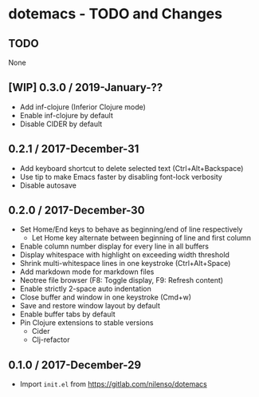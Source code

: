 # dotemacs - TODO and Changes

## TODO

None

## [WIP] 0.3.0 / 2019-January-??

- Add inf-clojure (Inferior Clojure mode)
- Enable inf-clojure by default
- Disable CIDER by default


## 0.2.1 / 2017-December-31

- Add keyboard shortcut to delete selected text (Ctrl+Alt+Backspace)
- Use tip to make Emacs faster by disabling font-lock verbosity
- Disable autosave


## 0.2.0 / 2017-December-30

- Set Home/End keys to behave as beginning/end of line respectively
  - Let Home key alternate between beginning of line and first column
- Enable column number display for every line in all buffers
- Display whitespace with highlight on exceeding width threshold
- Shrink multi-whitespace lines in one keystroke (Ctrl+Alt+Space)
- Add markdown mode for markdown files
- Neotree file browser (F8: Toggle display, F9: Refresh content)
- Enable strictly 2-space auto indentation
- Close buffer and window in one keystroke (Cmd+w)
- Save and restore window layout by default
- Enable buffer tabs by default
- Pin Clojure extensions to stable versions
  - Cider
  - Clj-refactor


## 0.1.0 / 2017-December-29

- Import `init.el` from https://gitlab.com/nilenso/dotemacs
